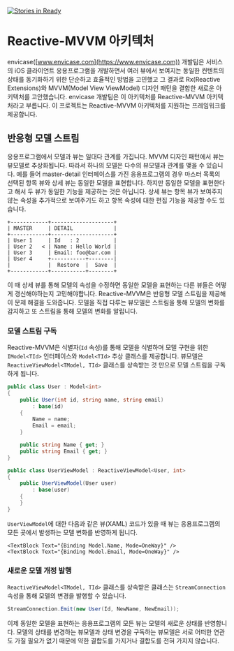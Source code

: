 [![Stories in Ready](https://badge.waffle.io/envicase/ReactiveMvvm.png?label=ready&title=Ready)](https://waffle.io/envicase/ReactiveMvvm)
# Reactive-MVVM 아키텍처

envicase([www.envicase.com](https://www.envicase.com)) 개발팀은 서비스의 iOS 클라이언트 응용프로그램을 개발하면서 여러 뷰에서 보여지는 동일한 컨텐트의 상태를 동기화하기 위한 단순하고 효율적인 방법을 고민했고 그 결과로 Rx(Reactive Extensions)와 MVVM(Model View ViewModel) 디자인 패턴을 결합한 새로운 아키텍처를 고안했습니다. envicase 개발팀은 이 아키텍처를 Reactive-MVVM 아키텍처라고 부릅니다. 이 프로젝트는 Reactive-MVVM 아키텍처를 지원하는 프레임워크를 제공합니다.

## 반응형 모델 스트림

응용프로그램에서 모델과 뷰는 일대다 관계를 가집니다. MVVM 디자인 패턴에서 뷰는 뷰모델로 추상화됩니다. 따라서 하나의 모델은 다수의 뷰모델과 관계를 맺을 수 있습니다. 예를 들어 master-detail 인터페이스를 가진 응용프로그램의 경우 마스터 목록의 선택된 항목 뷰와 상세 뷰는 동일한 모델을 표현합니다. 하지만 동일한 모델을 표현한다고 해서 두 뷰가 동일한 기능을 제공하는 것은 아닙니다. 상세 뷰는 항목 뷰가 보여주지 않는 속성을 추가적으로 보여주기도 하고 항목 속성에 대한 편집 기능을 제공할 수도 있습니다.

```text
+------------+--------------------+
| MASTER     | DETAIL             |
+------------+--------------------+
| User 1     | Id   : 2           |
| User 2   < | Name : Hello World |
| User 3     | Email: foo@bar.com |
| User 4     +-----------+--------|
|            |  Restore  |  Save  |
+------------+-----------+--------+
```

이 때 상세 뷰를 통해 모델의 속성을 수정하면 동일한 모델을 표현하는 다른 뷰들은 어떻게 갱신해야하는지 고민해야합니다. Reactive-MVVM은 반응형 모델 스트림을 제공해 이 문제 해결을 도와줍니다. 모델을 직접 다루는 뷰모델은 스트림을 통해 모델의 변화를 감지하고 또 스트림을 통해 모델의 변화를 알립니다.

### 모델 스트림 구독

Reactive-MVVM은 식별자(`Id` 속성)를 통해 모델을 식별하며 모델 구현을 위한 `IModel<TId>` 인터페이스와 `Model<TId>` 추상 클래스를 제공합니다. 뷰모델은 `ReactiveViewModel<TModel, TId>` 클래스를 상속받는 것 만으로 모델 스트림을 구독하게 됩니다.

```csharp
public class User : Model<int>
{
    public User(int id, string name, string email)
        : base(id)
    {
        Name = name;
        Email = email;
    }

    public string Name { get; }
    public string Email { get; }
}

public class UserViewModel : ReactiveViewModel<User, int>
{
    public UserViewModel(User user)
        : base(user)
    {
    }
}
```

`UserViewModel`에 대한 다음과 같은 뷰(XAML) 코드가 있을 때 뷰는 응용프로그램의 모든 곳에서 발생하는 모델 변화를 반영하게 됩니다.

```xaml
<TextBlock Text="{Binding Model.Name, Mode=OneWay}" />
<TextBlock Text="{Binding Model.Email, Mode=OneWay}" />
```

### 새로운 모델 개정 발행

`ReactiveViewModel<TModel, TId>` 클래스를 상속받은 클래스는 `StreamConnection` 속성을 통해 모델의 변경을 발행할 수 있습니다.

```csharp
StreamConnection.Emit(new User(Id, NewName, NewEmail));
```

이제 동일한 모델을 표현하는 응용프로그램의 모든 뷰는 모델의 새로운 상태를 반영합니다. 모델의 상태를 변경하는 뷰모델과 상태 변경을 구독하는 뷰모델은 서로 어떠한 연관도 가질 필요가 없기 때문에 약한 결합도를 가지거나 결합도를 전혀 가지지 않습니다.
